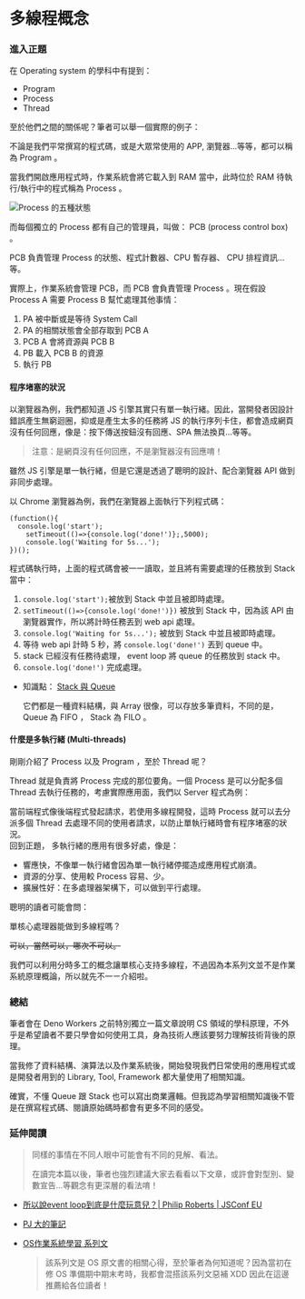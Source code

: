# 多線程概念

### 進入正題

在 Operating system 的學科中有提到：

* Program
* Process
* Thread

至於他們之間的關係呢？筆者可以舉一個實際的例子：

不論是我們平常撰寫的程式碼，或是大眾常使用的 APP, 瀏覽器...等等，都可以稱為 Program 。

當我們開啟應用程式時，作業系統會將它載入到 RAM 當中，此時位於 RAM 待執行/執行中的程式稱為 Process 。

![Process &#x7684;&#x4E94;&#x7A2E;&#x72C0;&#x614B;](https://3.bp.blogspot.com/-HNdi1toXPr4/VLR8Mm1XHYI/AAAAAAAAlAc/lor1HoGCCBE/s1600/%E8%9E%A2%E5%B9%95%E5%BF%AB%E7%85%A7%2B2015-01-13%2B%E4%B8%8A%E5%8D%889.45.25-51.png)

而每個獨立的 Process 都有自己的管理員，叫做： PCB \(process control box\) 。

PCB 負責管理 Process 的狀態、程式計數器、CPU 暫存器、 CPU 排程資訊...等。

實際上，作業系統會管理 PCB，而 PCB 會負責管理 Process 。現在假設 Process A 需要 Process B 幫忙處理其他事情：

1. PA 被中斷或是等待 System Call
2. PA 的相關狀態會全部存取到 PCB A
3. PCB A 會將資源與 PCB B
4. PB 載入 PCB B 的資源
5. 執行 PB

#### 程序堵塞的狀況

以瀏覽器為例，我們都知道 JS 引擎其實只有單一執行緒。因此，當開發者因設計錯誤產生無窮迴圈，抑或是產生太多的任務將 JS 的執行序列卡住，都會造成網頁沒有任何回應，像是：按下傳送按鈕沒有回應、SPA 無法換頁...等等。

> 注意：是網頁沒有任何回應，不是瀏覽器沒有回應唷！

雖然 JS 引擎是單一執行緒，但是它還是透過了聰明的設計、配合瀏覽器 API 做到非同步處理。

以 Chrome 瀏覽器為例，我們在瀏覽器上面執行下列程式碼：

```text
(function(){
  console.log('start');
	setTimeout(()=>{console.log('done!')};,5000);
	console.log('Waiting for 5s...');
})();	
```

程式碼執行時，上面的程式碼會被一一讀取，並且將有需要處理的任務放到 Stack 當中：

1.  `console.log('start');`被放到 Stack 中並且被即時處理。
2.  `setTimeout(()=>{console.log('done!')})` 被放到 Stack 中，因為該 API 由瀏覽器實作，所以將計時任務丟到 web api 處理。
3.  `console.log('Waiting for 5s...');` 被放到 Stack 中並且被即時處理。
4. 等待 web api 計時 5 秒，將 `console.log('done!')` 丟到 queue 中。
5. stack 已經沒有任務待處理， event loop 將 queue 的任務放到 stack 中。
6.  `console.log('done!')` 完成處理。

* 知識點： [Stack 與 Queue](https://www.csie.ntu.edu.tw/~r95116/CA200/slide/C8_StackQueue.pdf)

  它們都是一種資料結構，與 Array 很像，可以存放多筆資料，不同的是， Queue 為 FIFO ， Stack 為 FILO 。

#### 什麼是多執行緒 \(Multi-threads\)

剛剛介紹了 Process 以及 Program ，至於 Thread 呢？

Thread 就是負責將 Process 完成的那位要角。一個 Process 是可以分配多個 Thread 去執行任務的，考慮實際應用面，我們以 Server 程式為例：

當前端程式像後端程式發起請求，若使用多線程開發，這時 Process 就可以去分派多個 Thread 去處理不同的使用者請求，以防止單執行緒時會有程序堵塞的狀況。  
 回到正題， 多執行緒的應用有很多好處，像是：

* 響應快，不像單一執行緒會因為單一執行緒停擺造成應用程式崩潰。
* 資源的分享、使用較 Process 容易、少。
* 擴展性好：在多處理器架構下，可以做到平行處理。

聰明的讀者可能會問：

單核心處理器能做到多線程嗎？

~~可以，當然可以，哪次不可以。~~

我們可以利用分時多工的概念讓單核心支持多線程，不過因為本系列文並不是作業系統原理概論，所以就先不一ㄧ介紹啦。

### 總結

筆者會在 Deno Workers 之前特別獨立一篇文章說明 CS 領域的學科原理，不外乎是希望讀者不要只學會如何使用工具，身為技術人應該要努力理解技術背後的原理。

當我修了資料結構、演算法以及作業系統後，開始發現我們日常使用的應用程式或是開發者用到的 Library, Tool, Framework 都大量使用了相關知識。

確實，不懂 Queue 跟 Stack 也可以寫出商業邏輯。但我認為學習相關知識後不管是在撰寫程式碼、閱讀原始碼時都會有更多不同的感受。

### 延伸閱讀

> 同樣的事情在不同人眼中可能會有不同的見解、看法。
>
> 在讀完本篇以後，筆者也強烈建議大家去看看以下文章，或許會對型別、變數宣告...等觀念有更深層的看法唷！

* [所以說event loop到底是什麼玩意兒？\| Philip Roberts \| JSConf EU](https://www.youtube.com/watch?v=8aGhZQkoFbQ&index=42&list=WL&t=32s)
* [PJ 大的筆記](https://pjchender.blogspot.com/2017/08/javascript-learn-event-loop-stack-queue.html)
* [OS作業系統學習 系列文](https://ithelp.ithome.com.tw/users/20112132/ironman/1884)

  > 該系列文是 OS 原文書的相關心得，至於筆者為何知道呢？因為當初在修 OS 準備期中期末考時，我都會混搭該系列文惡補 XDD 因此在這邊推薦給各位讀者！

